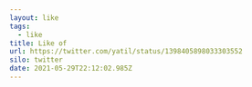 ```yaml
---
layout: like
tags:
  - like
title: Like of
url: https://twitter.com/yatil/status/1398405898033303552
silo: twitter
date: 2021-05-29T22:12:02.985Z
---
```


